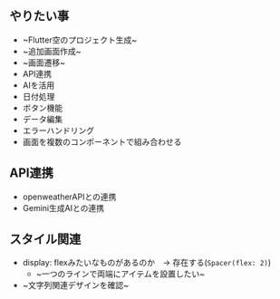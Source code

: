 ## やりたい事
-   ~Flutter空のプロジェクト生成~
-   ~追加画面作成~
-   ~画面遷移~
-   API連携
-   AIを活用
-   日付処理
-   ボタン機能
-   データ編集
-   エラーハンドリング
-   画面を複数のコンポーネントで組み合わせる

## API連携
-   openweatherAPIとの連携
-   Gemini生成AIとの連携

## スタイル関連
-   display: flexみたいなものがあるのか　-> 存在する(`Spacer(flex: 2)`)
    -   ~一つのラインで両端にアイテムを設置したい~
-   ~文字列関連デザインを確認~
